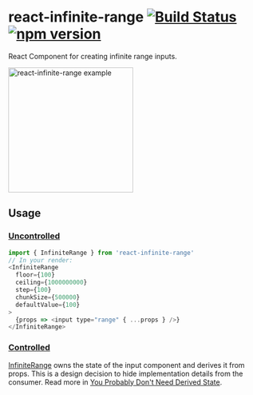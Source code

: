# react-infinite-range [![Build Status](https://travis-ci.org/halfzebra/react-infinite-range.svg?branch=master)](https://travis-ci.org/halfzebra/react-infinite-range) [![npm version](https://badge.fury.io/js/react-infinite-range.svg)](https://badge.fury.io/js/react-infinite-range)

React Component for creating infinite range inputs.

<img width="250px" alt="react-infinite-range example" src="https://user-images.githubusercontent.com/3983879/44298581-eb148080-a2e5-11e8-9ce0-f1cd50297fcc.gif">

## Usage

### [Uncontrolled](https://reactjs.org/docs/uncontrolled-components.html)

```js
import { InfiniteRange } from 'react-infinite-range'
// In your render:
<InfiniteRange
  floor={100}
  ceiling={1000000000}
  step={100}
  chunkSize={500000}
  defaultValue={100}
>
  {props => <input type="range" { ...props } />}
</InfiniteRange>
```

### [Controlled](https://reactjs.org/docs/forms.html#controlled-components)

[InfiniteRange](/lib/InfiniteRange) owns the state of the input component and derives it from props. This is a design decision to hide implementation details from the consumer. Read more in [You Probably Don't Need Derived State](https://reactjs.org/blog/2018/06/07/you-probably-dont-need-derived-state.html).

